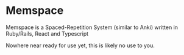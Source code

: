 # Memspace

Memspace is a Spaced-Repetition System (similar to Anki) written in Ruby/Rails, React and Typescript

Nowhere near ready for use yet, this is likely no use to you.

